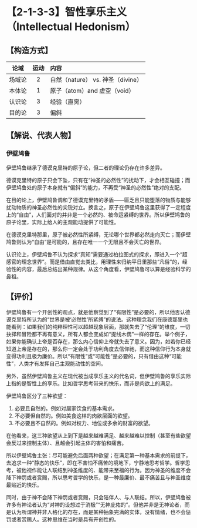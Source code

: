 # 【2-1-3-3】智性享乐主义（Intellectual Hedonism）

## 【构造方式】
|  论域  | 运动 | 内容                              |
| :----: | :--: | :-------------------------------- |
| 场域论 |  2   | 自然（nature） vs. 神圣（divine） |
| 本体论 |  1   | 原子（atom）and 虚空（void）      |
| 认识论 |  3   | 经验（直觉）                      |
| 目的论 |  3   | 偏斜                              |

## 【解说、代表人物】
### 伊壁鸠鲁
伊壁鸠鲁继承了德谟克里特的原子论，但二者的理论仍存在许多差异。

德谟克里特的原子只会下坠，只有在“神圣的必然性”的扰动下，才会相互碰撞；而伊壁鸠鲁处的原子本身就有“偏斜”的能力，不再受“神圣的必然性”绝对的支配。

在目的论上，伊壁鸠鲁调和了德谟克里特的矛盾——匮乏且只能堕落的物质与能够扰动物质的神圣必然性的尖锐对立。换言之，原子在伊壁鸠鲁这里获得了一定程度上的“自由”，人们面对的并非是一个必然的、被命运紧缚的世界。所以伊壁鸠鲁的原子论里，实际上给人的主观能动提供了可能性。

在德谟克里特那里，原子被必然性所紧缚，无论哪个世界都必然走向灭亡；而伊壁鸠鲁则认为“自由”是可能的，且存在唯一一个无限且不会灭亡的世界。

认识论上，伊壁鸠鲁不认为探求“真知”需要通过柏拉图式的探求，即进入一个“超感官的理念世界”。而是借由直觉去类比，用理性来归纳平日里那些“凡俗”的，经验性的内容，最后总结出某种规律。从这个角度看，伊壁鸠鲁可以算是经验科学的鼻祖。

## 【评价】

伊壁鸠鲁有一个开创性的观点，就是他察觉到了“有限性”是必要的，所以他否认德谟克里特所认为的“世界是被‘必然性’所紧缚”的说法。这种理念我们在康德那里也能看到：如果我们的纯粹理性可以超越现象层面，那就失去了“伦理”的维度，一切抉择和冒险都不再有意义，所有人都会变成如“提线木偶”一样的存在。举个例子，如果你能确认上帝是否存在，那么内心信仰上帝就失去了意义。因为，如若你已经知道上帝是存在的，那么你一定会处于功利角度去信仰祂，而这种信仰行为本身就变得功利且极为廉价。所以“有限性”或“可能性”是必要的，只有借由这种“可能性”，人类才有发挥自己主观能动性的空间。

另外，虽然伊壁鸠鲁主义在现代被当成享乐主义的代名词，但伊壁鸠鲁的享乐实际上指的是智性上的享乐。比如哲学思考带来的快乐，而非是肉欲上的满足。

伊壁鸠鲁区分了三种欲望：

1. 必要且自然的。例如对居家饮食的基本需求。
2. 不必要但自然的。例如美食这样的肉欲层面的欲望。
3. 不必要且不自然的。例如对权力、地位或多余的财富的欲望。

在他看来，这三种欲望从上到下是越来越难满足、越来越难以控制（甚至有些欲望会反过来控制主体）、且越会引起主体的害怕和痛苦。

所以伊壁鸠鲁主张：尽可能避免后面两种欲望；在满足第一种基本需求的前提下，去追求一种“静态的快乐”，即在不害怕不痛苦的境地下，宁静地思考哲学。哲学思考，被他视作能让人联结到神圣维度的、能带来至福的行为。因为神圣的维度不会降下神罚或者赏赐，所以思考哲学的快乐，是一种最廉价、最不痛苦且与神圣维度最贴近的快乐。

同时，由于神不会降下神罚或者赏赐，只会陪伴人、与人联结。所以，伊壁鸠鲁被许多有神论者认为“对神的设想过于消极”“无神庇佑的”。但他并非是无神论者，而是认为所谓神并非人格化的存在，而是某种抽象完满的实体，没有情绪，也不会惩罚或者赏赐人。这种思维在当时是具有开创性的。

